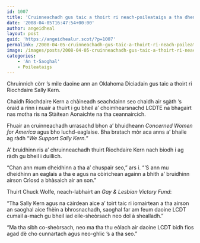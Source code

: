 ```yaml
---
id: 1007
title: 'Cruinneachadh gus taic a thoirt ri neach-poileataigs a tha dhen bheachd gu bheil a’ choimhearsnachd LCDTE nas miosa na ceannaircich'
date: '2008-04-05T16:47:54+00:00'
author: angeidheal
layout: post
guid: 'https://angeidhealur.scot/?p=1007'
permalink: /2008-04-05-cruinneachadh-gus-taic-a-thoirt-ri-neach-poileataigs-a-tha-dhen-bheachd-gu-bheil-a-choimhearsnachd-lcdte-nas-miosa-na-ceannaircich/
image: /images/posts/2008-04-05-cruinneachadh-gus-taic-a-thoirt-ri-neach-poileataigs-a-tha-dhen-bheachd-gu-bheil-a-choimhearsnachd-lcdte-nas-miosa-na-ceannaircich.webp
categories:
    - 'An t-Saoghal'
    - Poileataigs
---
```


Chruinnich còrr ’s mìle daoine ann an Oklahoma Diciadain gus taic a thoirt ri Riochdaire Sally Kern.

Chaidh Riochdaire Kern a chàineadh seachdainn seo chaidh air sgàth ’s òraid a rinn i nuair a thuirt i gu bheil a’ choimhearsnachd LCDTE na bhagairt nas motha ris na Stàitean Aonaichte na tha ceannaircich.

Fhuair an cruinneachadh urrasachd bhon a’ bhuidheann *Concerned Women for America* agus bho luchd-eaglaise. Bha bratach mòr aca anns a’ bhaile ag ràdh “*We Support Sally Kern.*”

A’ bruidhinn ris a’ chruinneachadh thuirt Riochdaire Kern nach biodh i ag ràdh gu bheil i duillich.

“Chan ann mum dheidhinn a tha a’ chuspair seo,” ars i. “‘S ann mu dheidhinn an eaglais a tha e agus na còirichean againn a bhith a’ bruidhinn airson Crìosd a bhàsaich air an son.”

Thuirt Chuck Wolfe, neach-labhairt an *Gay &amp; Lesbian Victory Fund*:

“Tha Sally Kern agus na càirdean aice a’ toirt taic ri iomairtean a tha airson an saoghal aice fhèin a bhrosnachadh, saoghal far am feum daoine LCDT cumail a-mach gu bheil iad eile-sheòrsach neo dol à shealladh.”

“Ma tha sibh co-sheòrsach, neo ma tha thu eòlach air daoine LCDT bidh fios agad dè cho cunnartach agus neo-ghlic ’s a tha seo.”
